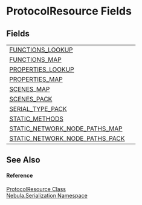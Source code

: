 # ProtocolResource Fields




## Fields
<table>
<tr>
<td><a href="F_Nebula_Serialization_ProtocolResource_FUNCTIONS_LOOKUP">FUNCTIONS_LOOKUP</a></td>
<td> </td></tr>
<tr>
<td><a href="F_Nebula_Serialization_ProtocolResource_FUNCTIONS_MAP">FUNCTIONS_MAP</a></td>
<td> </td></tr>
<tr>
<td><a href="F_Nebula_Serialization_ProtocolResource_PROPERTIES_LOOKUP">PROPERTIES_LOOKUP</a></td>
<td> </td></tr>
<tr>
<td><a href="F_Nebula_Serialization_ProtocolResource_PROPERTIES_MAP">PROPERTIES_MAP</a></td>
<td> </td></tr>
<tr>
<td><a href="F_Nebula_Serialization_ProtocolResource_SCENES_MAP">SCENES_MAP</a></td>
<td> </td></tr>
<tr>
<td><a href="F_Nebula_Serialization_ProtocolResource_SCENES_PACK">SCENES_PACK</a></td>
<td> </td></tr>
<tr>
<td><a href="F_Nebula_Serialization_ProtocolResource_SERIAL_TYPE_PACK">SERIAL_TYPE_PACK</a></td>
<td> </td></tr>
<tr>
<td><a href="F_Nebula_Serialization_ProtocolResource_STATIC_METHODS">STATIC_METHODS</a></td>
<td> </td></tr>
<tr>
<td><a href="F_Nebula_Serialization_ProtocolResource_STATIC_NETWORK_NODE_PATHS_MAP">STATIC_NETWORK_NODE_PATHS_MAP</a></td>
<td> </td></tr>
<tr>
<td><a href="F_Nebula_Serialization_ProtocolResource_STATIC_NETWORK_NODE_PATHS_PACK">STATIC_NETWORK_NODE_PATHS_PACK</a></td>
<td> </td></tr>
</table>

## See Also


#### Reference
<a href="T_Nebula_Serialization_ProtocolResource">ProtocolResource Class</a>  
<a href="N_Nebula_Serialization">Nebula.Serialization Namespace</a>  
